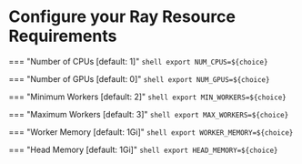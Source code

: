 # Configure your Ray Resource Requirements

=== "Number of CPUs [default: 1]"
    ```shell
    export NUM_CPUS=${choice}
    ```
    
=== "Number of GPUs [default: 0]"
    ```shell
    export NUM_GPUS=${choice}
    ```

=== "Minimum Workers [default: 2]"
    ```shell
    export MIN_WORKERS=${choice}
    ```

=== "Maximum Workers [default: 3]"
    ```shell
    export MAX_WORKERS=${choice}
    ```

=== "Worker Memory [default: 1Gi]"
    ```shell
    export WORKER_MEMORY=${choice}
    ```

=== "Head Memory [default: 1Gi]"
    ```shell
    export HEAD_MEMORY=${choice}
    ```
